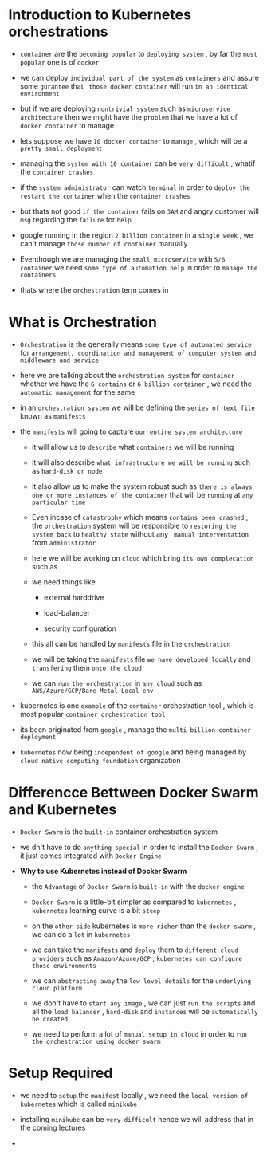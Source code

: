 # Introduction to Kubernetes orchestrations

- `container` are the `becoming popular` to `deploying system` , by far the `most popular` one is of `docker`

- we can deploy `individual part of the system`  as `containers` and assure some `gurantee` that ` those docker container` will run `in an identical environment`

- but if we are deploying `nontrivial system` such as `microservice architecture` then we might have the `problem` that we have a lot of `docker container` to manage

- lets suppose we have `10 docker container` to `manage` , which will be a `pretty small deployment`

- managing the `system with 10 container` can be `very difficult` , whatif the `container crashes`

- if the `system administrator` can watch `terminal` in order to `deploy the restart the container` when the `container crashes`

- but thats not good `if the container` fails on `3AM` and angry customer will `msg` regarding the `failure` for `help`

- google running in the region `2 billion container` in a `single week` , we can't manage `those number of container` manually 

- Eventhough we are managing the `small microservice` with `5/6 container` we need `some type of automation help` in order to `manage the containers`

- thats where the `orchestration` term comes in 

# What is Orchestration 

- `Orchestration` is the generally means `some type of automated service` for `arrangement, coordination and management of computer system and middleware and service`

- here we are talking about the `orchestration system` for `container` whether we have the `6 contains` or `6 billion container` , we need the `automatic management` for the same

- in an `orchestration system` we will be defining the `series of text file` known as `manifests`

- the `manifests` will going to capture `our entire system architecture`

  - it will allow us to `describe` what `containers` we will be running 
  
  - it will also describe `what infrastructure we will be running` such as `hard-disk or node`
  
  - it also allow us to make the system robust such as `there is always one or more instances of the container` that will be `running` at `any particular time`
  
  - Even incase of `catastrophy` which means `contains been crashed` , the `orchestration` system will be responsible to `restoring the system back` to `healthy state` without any ` manual interventation` from `administrator`
  
  - here we will be working on `cloud` which bring `its own complecation` such as 
    
  - we need things like 
    
    - external harddrive
    
    - load-balancer
    
    - security configuration
    
  - this all can be handled by `manifests` file in the `orchestration`    
  
  - we will be taking the `manifests` file `we have developed locally` and `transfering` them `onto the cloud`
  
  - we can `run the orchestration` in `any cloud` such as `AWS/Azure/GCP/Bare Metal Local env`
  


- kubernetes is one `example` of the `container` orchestration tool , which is most popular `container orchestration tool` 

- its been originated from `google` , manage the `multi billion container deployment`

- `kubernetes` now being `independent of google` and being managed by `cloud native computing foundation` organization


# Differencce Bettween Docker Swarm and Kubernetes 

- `Docker Swarm` is the `built-in` container orchestration system

- we dn't have to do `anything special` in order to install the `Docker Swarm` , it just comes integrated with `Docker Engine`

- **Why to use Kubernetes instead of Docker Swarm**
  
  - the `Advantage` of `Docker Swarm` is `built-in` with the `docker engine`
  
  - `Docker Swarm` is a little-bit simpler as compared to `kubernetes`  , `kubernetes` learning curve is a bit `steep`
  
  - on the `other side` kubernetes is `more richer` than the `docker-swarm` , we can do a `lot` in `kubernetes`
  
  - we can take the `manifests` and `deploy` them to `different cloud providers` such as `Amazon/Azure/GCP` , `kubernetes can configure those environments`
  
  - we can `abstracting away` the `low level details` for the `underlying cloud platform`
  
  - we don't have to `start any image` , we can just `run the scripts` and all the `load balancer` , `hard-disk` and `instances` will be `automatically be created`
  
  - we need to perform  a lot of `manual setup in cloud` in order to `run the orchestration using docker swarm`
  

# Setup Required 

- we need to `setup` the `manifest` locally , we need the `local version of kubernetes` which is called `minikube`

- installing `minikube` can be `very difficult` hence we will address that in the coming lectures
-  